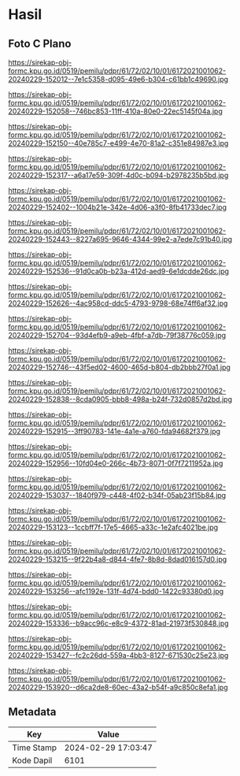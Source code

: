 # Hasil

## Foto C Plano

https://sirekap-obj-formc.kpu.go.id/0519/pemilu/pdpr/61/72/02/10/01/6172021001062-20240229-152012--7e1c5358-d095-49e6-b304-c61bb1c49690.jpg

https://sirekap-obj-formc.kpu.go.id/0519/pemilu/pdpr/61/72/02/10/01/6172021001062-20240229-152058--746bc853-11ff-410a-80e0-22ec5145f04a.jpg

https://sirekap-obj-formc.kpu.go.id/0519/pemilu/pdpr/61/72/02/10/01/6172021001062-20240229-152150--40e785c7-e499-4e70-81a2-c351e84987e3.jpg

https://sirekap-obj-formc.kpu.go.id/0519/pemilu/pdpr/61/72/02/10/01/6172021001062-20240229-152317--a6a17e59-309f-4d0c-b094-b2978235b5bd.jpg

https://sirekap-obj-formc.kpu.go.id/0519/pemilu/pdpr/61/72/02/10/01/6172021001062-20240229-152402--1004b21e-342e-4d06-a3f0-8fb41733dec7.jpg

https://sirekap-obj-formc.kpu.go.id/0519/pemilu/pdpr/61/72/02/10/01/6172021001062-20240229-152443--8227a695-9646-4344-99e2-a7ede7c91b40.jpg

https://sirekap-obj-formc.kpu.go.id/0519/pemilu/pdpr/61/72/02/10/01/6172021001062-20240229-152536--91d0ca0b-b23a-412d-aed9-6e1dcdde26dc.jpg

https://sirekap-obj-formc.kpu.go.id/0519/pemilu/pdpr/61/72/02/10/01/6172021001062-20240229-152626--4ac958cd-ddc5-4793-9798-68e74ff6af32.jpg

https://sirekap-obj-formc.kpu.go.id/0519/pemilu/pdpr/61/72/02/10/01/6172021001062-20240229-152704--93d4efb9-a9eb-4fbf-a7db-79f38776c059.jpg

https://sirekap-obj-formc.kpu.go.id/0519/pemilu/pdpr/61/72/02/10/01/6172021001062-20240229-152746--43f5ed02-4600-465d-b804-db2bbb27f0a1.jpg

https://sirekap-obj-formc.kpu.go.id/0519/pemilu/pdpr/61/72/02/10/01/6172021001062-20240229-152838--8cda0905-bbb8-498a-b24f-732d0857d2bd.jpg

https://sirekap-obj-formc.kpu.go.id/0519/pemilu/pdpr/61/72/02/10/01/6172021001062-20240229-152915--3ff90783-141e-4a1e-a760-fda94682f379.jpg

https://sirekap-obj-formc.kpu.go.id/0519/pemilu/pdpr/61/72/02/10/01/6172021001062-20240229-152956--10fd04e0-266c-4b73-8071-0f7f7211952a.jpg

https://sirekap-obj-formc.kpu.go.id/0519/pemilu/pdpr/61/72/02/10/01/6172021001062-20240229-153037--1840f979-c448-4f02-b34f-05ab23f15b84.jpg

https://sirekap-obj-formc.kpu.go.id/0519/pemilu/pdpr/61/72/02/10/01/6172021001062-20240229-153123--1ccbff7f-17e5-4665-a33c-1e2afc4021be.jpg

https://sirekap-obj-formc.kpu.go.id/0519/pemilu/pdpr/61/72/02/10/01/6172021001062-20240229-153215--9f22b4a8-d844-4fe7-8b8d-8dad016157d0.jpg

https://sirekap-obj-formc.kpu.go.id/0519/pemilu/pdpr/61/72/02/10/01/6172021001062-20240229-153256--afc1192e-131f-4d74-bdd0-1422c93380d0.jpg

https://sirekap-obj-formc.kpu.go.id/0519/pemilu/pdpr/61/72/02/10/01/6172021001062-20240229-153336--b9acc96c-e8c9-4372-81ad-21973f530848.jpg

https://sirekap-obj-formc.kpu.go.id/0519/pemilu/pdpr/61/72/02/10/01/6172021001062-20240229-153427--fc2c26dd-559a-4bb3-8127-671530c25e23.jpg

https://sirekap-obj-formc.kpu.go.id/0519/pemilu/pdpr/61/72/02/10/01/6172021001062-20240229-153920--d6ca2de8-60ec-43a2-b54f-a9c850c8efa1.jpg


## Metadata

| Key        | Value               |
| ---------- | ------------------- |
| Time Stamp | 2024-02-29 17:03:47 |
| Kode Dapil | 6101                |



